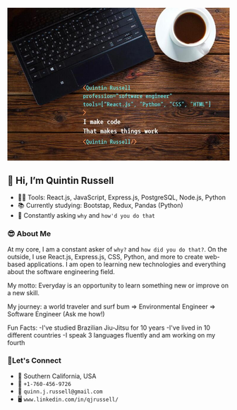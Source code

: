 ![alt text](https://raw.githubusercontent.com/Quintin-Russell/practice/main/oie_KssEwkAANuEw.jpg "Quintin-Russell README Image")


## 👋 Hi, I’m Quintin Russell

- :nut_and_bolt::hammer: Tools: React.js, JavaScript, Express.js, PostgreSQL, Node.js, Python 
- :books: Currently studying: Bootstap, Redux, Pandas (Python)
- 🧠 Constantly asking `why` and `how'd you do that`

### :sunglasses: About Me

At my core, I am a constant asker of `why?` and `how did you do that?`. On the outside, I use React.js, Express.js, CSS, Python, and more to create web-based applications. I am open to learning new technologies and everything about the software engineering field. 

My motto:
Everyday is an opportunity to learn something new or improve on a new skill. 

My journey:
a world traveler and surf bum => Environmental Engineer => Software Engineer 
(Ask me how!)

Fun Facts:
-I've studied Brazilian Jiu-Jitsu for 10 years
-I've lived in 10 different countries
-I speak 3 languages fluently and am working on my fourth

### :incoming_envelope:Let's Connect


- 📍  Southern California, USA
- 📱 `+1-760-456-9726‬`
- 📧 `quinn.j.russell@gmail.com`
- 🖥️ `www.linkedin.com/in/qjrussell/`
